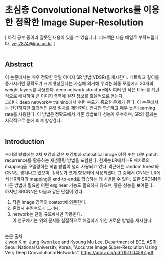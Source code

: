 # 초심층 Convolutional Networks를 이용한 정확한 Image Super-Resolution <br>
[ 아직 공부 중이라 잘못된 내용이 있을 수 있습니다. 피드백은 다음 메일로 부탁드립니다. yeji7874@khu.ac.kr ] <br><br>

## Abstract <br>
이 논문에서는 매우 정확한 단일 이미지 SR 방법(VDSR)을 제시한다. 네트워크 깊이를 증가시키면 정확도가 크게 향상된다는 사실에 의거해 우리는 최종 모델에서 20개의 weight layers를 사용한다.
deep network structure에서 여러 번 작은 filter를 계단식으로 배치하여 큰 이미지 영역에 걸친 정보를 효율적으로 얻는다. <br>
그러나, deep network는 training에서 수렴 속도가 중요한 문제가 된다. 이 논문에서는 간단하지만 효과적인 훈련 절차를 제안한다. 잔차만 학습하고 매우 높은 learning rate를 사용한다. 
이 방법은 정확도에서 기존 방법보다 성능이 우수하며, SR의 결과는 시각적으로 눈에 띄게 향상한다. <br><br>

## Introduction <br>
초기의 방법에는 2차 보간과 같은 보간법과 statisitical image 이전 또는 내부 patch recurrence를 활용하는 재샘플링 방법을 포함한다. 현재는 LR에서 HR 패치로의 mapping을 모델링하는 학습 방법이 널리 사용되고 있다. 최근에는 random forest와 CNN도 생겨나고 있으며, 정확도가 크게 향상되어 사용되었다. 그 중에서 CNN은 LR에서 HR까지의 mapping을 end-to-end로 학습하는 데 사용될 수 있다. 또한 SRCNN은 다른 방법에 필요한 어떤 engineer 기능도 필요하지 않으며, 좋은 성능을 보여준다. <br>
하지만 SRCNN은 다음과 같은 단점이 있다. <br>
1. 작은 image 영역의 context에 의존한다. <br>
2. 훈련시 수렴속도가 느리다. <br>
3. network는 단일 규모에서만 작동한다. <br>
이 연구에서는 위의 문제를 실질적으로 해결하기 위한 새로운 방법을 제시한다. <br><br>








논문 출처 <br>
Jiwon Kim, Jung Kwon Lee and Kyoung Mu Lee, Department of ECE, ASRI, Seoul National University, Korea, "Accurate Image Super-Resolution Using Very Deep Convolutional Networks", https://arxiv.org/pdf/1511.04587.pdf
